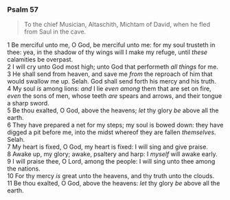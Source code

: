 ### Psalm 57

> To the chief Musician, Altaschith, Michtam of David, when he fled from Saul in the cave.

1 Be merciful unto me, O God, be merciful unto me: for my soul trusteth in thee: yea, in the shadow of thy wings will I make my refuge, until *these* calamities be overpast.  
2 I will cry unto God most high; unto God that performeth *all things* for me.  
3 He shall send from heaven, and save me *from* the reproach of him that would swallow me up. Selah. God shall send forth his mercy and his truth.  
4 My soul *is* among lions: *and* I lie *even among* them that are set on fire, *even* the sons of men, whose teeth *are* spears and arrows, and their tongue a sharp sword.  
5 Be thou exalted, O God, above the heavens; *let* thy glory *be* above all the earth.  
6 They have prepared a net for my steps; my soul is bowed down: they have digged a pit before me, into the midst whereof they are fallen *themselves*. Selah.  
7 My heart is fixed, O God, my heart is fixed: I will sing and give praise.  
8 Awake up, my glory; awake, psaltery and harp: I *myself* will awake early.  
9 I will praise thee, O Lord, among the people: I will sing unto thee among the nations.  
10 For thy mercy *is* great unto the heavens, and thy truth unto the clouds.  
11 Be thou exalted, O God, above the heavens: *let* thy glory *be* above all the earth.  
